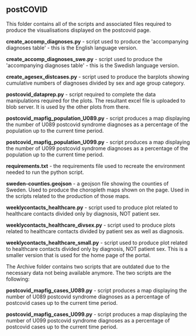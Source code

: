 ## postCOVID

This folder contains all of the scripts and associated files required to produce the visualisations displayed on the postcovid page.

**create_accomp_diagnoses.py** - script used to produce the 'accompanying diagnoses table' - this is the English language version.

**create_accomp_diagnoses_swe.py** - script used to produce the 'accompanying diagnoses table' - this is the Swedish language version.

**create_agesex_distcases.py** - script used to produce the barplots showing cumulative numbers of diagnoses divided by sex and age group category.

**postcovid_dataprep.py** - script required to complete the data manipulations required for the plots. The resultant excel file is uploaded to blob server. It is used by the other plots from there.

**postcovid_mapfig_population_U089.py** - script produces a map displaying the number of U089 postcovid syndrome diagnoses as a percentage of the population up to the current time period.

**postcovid_mapfig_population_U099.py** - script produces a map displaying the number of U099 postcovid syndrome diagnoses as a percentage of the population up to the current time period.

**requirements.txt** - the requirements file used to recreate the environment needed to run the python script.

**sweden-counties.geojson** - a geojson file showing the counties of Sweden. Used to produce the choropleth maps shown on the page. Used in the scripts related to the production of those maps.

**weeklycontacts_healthcare.py** - script used to produce plot related to healthcare contacts divided only by diagnosis, NOT patient sex.

**weeklycontacts_healthcare_divsex.py** - script used to produce plots related to healthcare contacts divided by patient sex as well as diagnosis.

**weeklycontacts_healthcare_small.py** - script used to produce plot related to healthcare contacts divided only by diagnosis, NOT patient sex. This is a smaller version that is used for the home page of the portal.

The Archive folder contains two scripts that are outdated due to the necessary data not being available anymore. The two scripts are the following:

**postcovid_mapfig_cases_U089.py** - script produces a map displaying the number of U089 postcovid syndrome diagnoses as a percentage of postcovid cases up to the current time period.

**postcovid_mapfig_cases_U099.py** - script produces a map displaying the number of U099 postcovid syndrome diagnoses as a percentage of postcovid cases up to the current time period.